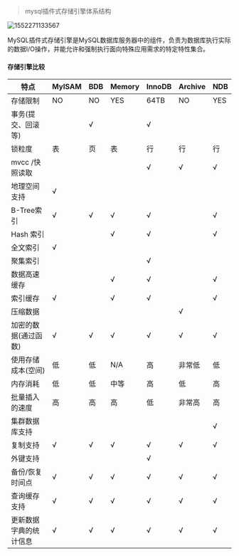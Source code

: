 > mysql插件式存储引擎体系结构

![1552271133567](C:\Users\asus\AppData\Roaming\Typora\typora-user-images\1552271133567.png)

MySQL插件式存储引擎是MySQL数据库服务器中的组件，负责为数据库执行实际的数据I/O操作，并能允许和强制执行面向特殊应用需求的特定特性集合。

#### 存储引擎比较

| 特点                   | MylSAM | BDB  | Memory | InnoDB | Archive | NDB  |
| ---------------------- | ------ | ---- | ------ | ------ | ------- | ---- |
| 存储限制               | NO     | NO   | YES    | 64TB   | NO      | YES  |
| 事务(提交、回滚等)     |        | √    |        | √      |         |      |
| 锁粒度                 | 表     | 页   | 表     | 行     | 行      | 行   |
| mvcc /快照读取         |        |      |        | √      | √       | √    |
| 地理空间支持           | √      |      |        |        |         |      |
| B-Tree索引             | √      | √    | √      | √      |         | √    |
| Hash 索引              |        |      | √      | √      |         | √    |
| 全文索引               | √      |      |        |        |         |      |
| 聚集索引               |        |      |        | √      |         |      |
| 数据高速缓存           |        |      | √      | √      |         | √    |
| 索引缓存               | √      |      | √      | √      |         | √    |
| 压缩数据               |        |      |        |        | √       |      |
| 加密的数据(通过函数)   | √      | √    | √      | √      | √       | √    |
| 使用存储成本(空间)     | 低     | 低   | N/A    | 高     | 非常低  | 低   |
| 内存消耗               | 低     | 低   | 中等   | 高     | 低      | 高   |
| 批量插入的速度         | 高     | 高   | 高     | 低     | 非常高  | 高   |
| 集群数据库支持         |        |      |        |        |         | √    |
| 复制支持               | √      | √    | √      | √      | √       | √    |
| 外键支持               |        |      |        | √      |         |      |
| 备份/恢复时间点        | √      | √    | √      | √      | √       | √    |
| 查询缓存支持           | √      | √    | √      | √      | √       | √    |
| 更新数据字典的统计信息 | √      | √    | √      | √      | √       | √    |

